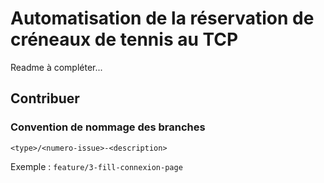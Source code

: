 # Automatisation de la réservation de créneaux de tennis au TCP

Readme à compléter...

## Contribuer

### Convention de nommage des branches

`<type>/<numero-issue>-<description>`

Exemple : `feature/3-fill-connexion-page`

